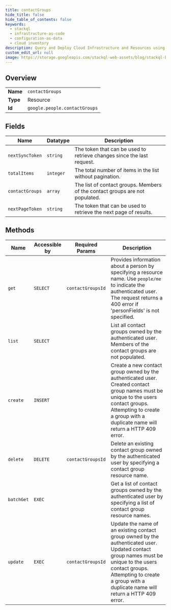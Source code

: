 ```yaml
---
title: contactGroups
hide_title: false
hide_table_of_contents: false
keywords:
  - stackql
  - infrastructure-as-code
  - configuration-as-data
  - cloud inventory
description: Query and Deploy Cloud Infrastructure and Resources using SQL
custom_edit_url: null
image: https://storage.googleapis.com/stackql-web-assets/blog/stackql-blog-post-featured-image.png
---
```

  
    

## Overview
<table><tbody>
<tr><td><b>Name</b></td><td><code>contactGroups</code></td></tr>
<tr><td><b>Type</b></td><td>Resource</td></tr>
<tr><td><b>Id</b></td><td><code>google.people.contactGroups</code></td></tr>
</tbody></table>

## Fields
| Name | Datatype | Description |
| ---- | -------- | ----------- |
| `nextSyncToken` | `string` | The token that can be used to retrieve changes since the last request. |
| `totalItems` | `integer` | The total number of items in the list without pagination. |
| `contactGroups` | `array` | The list of contact groups. Members of the contact groups are not populated. |
| `nextPageToken` | `string` | The token that can be used to retrieve the next page of results. |
## Methods
| Name | Accessible by | Required Params | Description |
| ---- | ------------- | --------------- | ----------- |
| `get` | `SELECT` | `contactGroupsId` | Provides information about a person by specifying a resource name. Use `people/me` to indicate the authenticated user. The request returns a 400 error if 'personFields' is not specified. |
| `list` | `SELECT` |  | List all contact groups owned by the authenticated user. Members of the contact groups are not populated. |
| `create` | `INSERT` |  | Create a new contact group owned by the authenticated user. Created contact group names must be unique to the users contact groups. Attempting to create a group with a duplicate name will return a HTTP 409 error. |
| `delete` | `DELETE` | `contactGroupsId` | Delete an existing contact group owned by the authenticated user by specifying a contact group resource name. |
| `batchGet` | `EXEC` |  | Get a list of contact groups owned by the authenticated user by specifying a list of contact group resource names. |
| `update` | `EXEC` | `contactGroupsId` | Update the name of an existing contact group owned by the authenticated user. Updated contact group names must be unique to the users contact groups. Attempting to create a group with a duplicate name will return a HTTP 409 error. |
